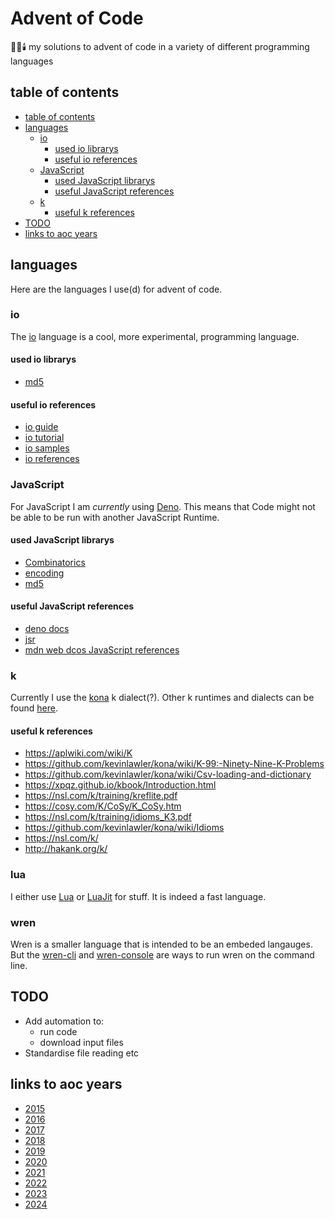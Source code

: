 # Advent of Code

🎅🎄🕯️ my solutions to advent of code in a variety of different programming
languages

## table of contents

- [table of contents](#table-of-contents)
- [languages](#languages)
  - [io](#io)
    - [used io librarys](#used-io-librarys)
    - [useful io references](#useful-io-references)
  - [JavaScript](#javascript)
    - [used JavaScript librarys](#used-javascript-librarys)
    - [useful JavaScript references](#useful-javascript-references)
  - [k](#k)
    - [useful k references](#useful-k-references)
- [TODO](#todo)
- [links to aoc years](#links-to-aoc-years)

## languages

Here are the languages I use(d) for advent of code.

### io

The [io](https://iolanguage.org) language is a cool, more experimental,
programming language.

#### used io librarys

- [md5](https://github.com/IoLanguage/MD5)

#### useful io references

- [io guide](https://iolanguage.org/guide/guide.html)
- [io tutorial](https://iolanguage.org/tutorial.html)
- [io samples](https://iolanguage.org/samples/index.html)
- [io references](https://iolanguage.org/reference/index.html)

### JavaScript

For JavaScript I am _currently_ using [Deno](https://github.com/denoland/deno).
This means that Code might not be able to be run with another JavaScript
Runtime.

#### used JavaScript librarys

- [Combinatorics](https://www.npmjs.com/package/js-combinatorics)
- [encoding](https://jsr.io/@std/encoding)
- [md5](https://jsr.io/@takker/md5)

#### useful JavaScript references

- [deno docs](https://docs.deno.com)
- [jsr](https://jsr.io)
- [mdn web dcos JavaScript references](https://developer.mozilla.org/en-US/docs/Web/JavaScript/Reference)

### k

Currently I use the [kona](https://github.com/kevinlawler/kona) k dialect(?).
Other k runtimes and dialects can be found
[here](https://k.miraheze.org/wiki/Running_K).

#### useful k references

- https://aplwiki.com/wiki/K
- https://github.com/kevinlawler/kona/wiki/K-99:-Ninety-Nine-K-Problems
- https://github.com/kevinlawler/kona/wiki/Csv-loading-and-dictionary
- https://xpqz.github.io/kbook/Introduction.html
- https://nsl.com/k/training/kreflite.pdf
- https://cosy.com/K/CoSy/K_CoSy.htm
- https://nsl.com/k/training/idioms_K3.pdf
- https://github.com/kevinlawler/kona/wiki/Idioms
- https://nsl.com/k/
- http://hakank.org/k/

### lua

I either use [Lua](https://www.lua.org) or [LuaJit](https://luajit.org) for stuff. It is indeed a fast language.

### wren

Wren is a smaller language that is intended to be an embeded langauges.
But the [wren-cli](https://github.com/wren-lang/wren-cli) and
[wren-console](https://github.com/joshgoebel/wren-console) are ways to run wren
on the command line.

## TODO

- Add automation to:
  - run code
  - download input files
- Standardise file reading etc

## links to aoc years

- [2015](https://adventofcode.com/2015)
- [2016](https://adventofcode.com/2016)
- [2017](https://adventofcode.com/2017)
- [2018](https://adventofcode.com/2018)
- [2019](https://adventofcode.com/2019)
- [2020](https://adventofcode.com/2020)
- [2021](https://adventofcode.com/2021)
- [2022](https://adventofcode.com/2022)
- [2023](https://adventofcode.com/2023)
- [2024](https://adventofcode.com/2024)
